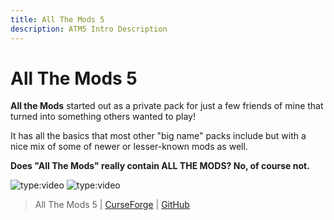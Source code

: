 ```yaml
---
title: All The Mods 5
description: ATM5 Intro Description
---
```


# All The Mods 5

**All the Mods** started out as a private pack for just a few friends of mine that turned into something others wanted to play! 

It has all the basics that most other "big name" packs include but with a nice mix of some of newer or lesser-known mods as well.

**Does "All The Mods" really contain ALL THE MODS? No, of course not.**

![type:video](https://youtube.com/embed/qGDo2qr3pLw)
![type:video](https://youtube.com/embed/QasxdiCjOdI)

> All The Mods 5 | [CurseForge](https://legacy.curseforge.com/minecraft/modpacks/all-the-mods-5) | [GitHub](https://github.com/AllTheMods/ATM-5/)
